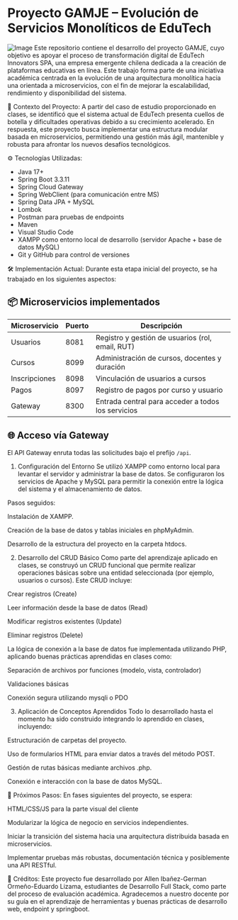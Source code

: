 # Proyecto GAMJE – Evolución de Servicios Monolíticos de EduTech
![Image](https://github.com/user-attachments/assets/5c75e880-deba-4cf2-9958-ccd5f8bb9dca)
Este repositorio contiene el desarrollo del proyecto GAMJE, cuyo objetivo es apoyar el proceso de transformación digital de EduTech Innovators SPA, una empresa emergente chilena dedicada a la creación de plataformas educativas en línea. Este trabajo forma parte de una iniciativa académica centrada en la evolución de una arquitectura monolítica hacia una orientada a microservicios, con el fin de mejorar la escalabilidad, rendimiento y disponibilidad del sistema.

📌 Contexto del Proyecto:
A partir del caso de estudio proporcionado en clases, se identificó que el sistema actual de EduTech presenta cuellos de botella y dificultades operativas debido a su crecimiento acelerado. En respuesta, este proyecto busca implementar una estructura modular basada en microservicios, permitiendo una gestión más ágil, mantenible y robusta para afrontar los nuevos desafíos tecnológicos.

⚙️ Tecnologías Utilizadas:

- Java 17+
- Spring Boot 3.3.11
- Spring Cloud Gateway
- Spring WebClient (para comunicación entre MS)
- Spring Data JPA + MySQL
- Lombok
- Postman para pruebas de endpoints 
- Maven
- Visual Studio Code
- XAMPP como entorno local de desarrollo (servidor Apache + base de datos MySQL)
- Git y GitHub para control de versiones

🛠️ Implementación Actual:
Durante esta etapa inicial del proyecto, se ha trabajado en los siguientes aspectos:
## 📦 Microservicios implementados

| Microservicio   | Puerto | Descripción                                         |
|------------------|--------|----------------------------------------------------|
| Usuarios         | 8081   | Registro y gestión de usuarios (rol, email, RUT)   |
| Cursos           | 8099   | Administración de cursos, docentes y duración      |
| Inscripciones    | 8098   | Vinculación de usuarios a cursos                   |
| Pagos            | 8097   | Registro de pagos por curso y usuario              |
| Gateway          | 8300   | Entrada central para acceder a todos los servicios |

## 🌐 Acceso vía Gateway

El API Gateway enruta todas las solicitudes bajo el prefijo `/api`.


1. Configuración del Entorno
Se utilizó XAMPP como entorno local para levantar el servidor y administrar la base de datos. Se configuraron los servicios de Apache y MySQL para permitir la conexión entre la lógica del sistema y el almacenamiento de datos.

Pasos seguidos:

Instalación de XAMPP.

Creación de la base de datos y tablas iniciales en phpMyAdmin.

Desarrollo de la estructura del proyecto en la carpeta htdocs.

2. Desarrollo del CRUD Básico
Como parte del aprendizaje aplicado en clases, se construyó un CRUD funcional que permite realizar operaciones básicas sobre una entidad seleccionada (por ejemplo, usuarios o cursos). Este CRUD incluye:

Crear registros (Create)

Leer información desde la base de datos (Read)

Modificar registros existentes (Update)

Eliminar registros (Delete)

La lógica de conexión a la base de datos fue implementada utilizando PHP, aplicando buenas prácticas aprendidas en clases como:

Separación de archivos por funciones (modelo, vista, controlador)

Validaciones básicas

Conexión segura utilizando mysqli o PDO

3. Aplicación de Conceptos Aprendidos
Todo lo desarrollado hasta el momento ha sido construido integrando lo aprendido en clases, incluyendo:

Estructuración de carpetas del proyecto.

Uso de formularios HTML para enviar datos a través del método POST.

Gestión de rutas básicas mediante archivos .php.

Conexión e interacción con la base de datos MySQL.

🔄 Próximos Pasos:
En fases siguientes del proyecto, se espera:

HTML/CSS/JS para la parte visual del cliente

Modularizar la lógica de negocio en servicios independientes.

Iniciar la transición del sistema hacia una arquitectura distribuida basada en microservicios.

Implementar pruebas más robustas, documentación técnica y posiblemente una API RESTful.

🤝 Créditos:
Este proyecto fue desarrollado por Allen Ibañez-German Ormeño-Eduardo Lizama, estudiantes de Desarrollo Full Stack, como parte del proceso de evaluación académica. Agradecemos a nuestro docente por su guía en el aprendizaje de herramientas y buenas prácticas de desarrollo web, endpoint y springboot.

